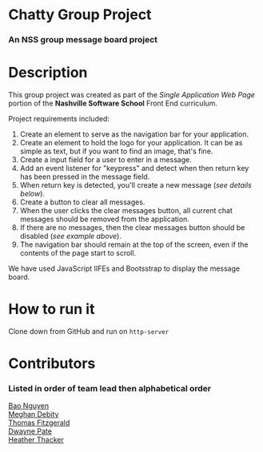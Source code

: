 # Chatty Group Project

### An NSS group message board project

# Description
This group project was created as part of the *Single Application Web Page* portion of the **Nashville Software School** Front End curriculum.

Project requirements included:  
1. Create an element to serve as the navigation bar for your application.
1. Create an element to hold the logo for your application. It can be as simple as text, but if you want to find an image, that's fine.
1. Create a input field for a user to enter in a message.
1. Add an event listener for "keypress" and detect when then return key has been pressed in the message field.
1. When return key is detected, you'll create a new message (*see details below*).
1. Create a button to clear all messages.
1. When the user clicks the clear messages button, all current chat messages should be removed from the application.
1. If there are no messages, then the clear messages button should be disabled (*see example above*).
1. The navigation bar should remain at the top of the screen, even if the contents of the page start to scroll.

We have used JavaScript IIFEs and Bootsstrap to display the message board.

# How to run it

   Clone down from GitHub and run on `http-server`

# Contributors 

### Listed in order of team lead then alphabetical order


[Bao Nguyen](https://github.com/baonguyen79)  
[Meghan Debity](https://github.com/Megraohoh)  
[Thomas Fitzgerald](https://github.com/basictom)  
[Dwayne Pate](https://github.com/drworm75)  
[Heather Thacker](https://github.com/hhthacker)  

